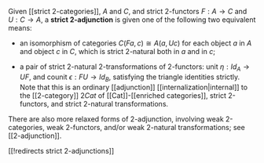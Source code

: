 Given [[strict 2-categories]], $A$ and $C$, and strict 2-functors $F:A\to C$ and $U:C\to A$, a __strict 2-adjunction__ is given one of the following two equivalent means:

* an isomorphism of categories $C(F a,c)\cong A(a,U c)$ for each object $a$ in $A$ and object $c$ in $C$, which is strict 2-natural both in $a$ and in $c$;

* a pair of strict 2-natural 2-transformations of 2-functors: unit $\eta : Id_A \to U F$, and counit $\epsilon : F U\to Id_B$, satisfying the triangle identities strictly.  Note that this is an ordinary [[adjunction]] [[internalization|internal]] to the [[2-category]] $2Cat$ of [[Cat]]-[[enriched categories]], strict 2-functors, and strict 2-natural transformations.

There are also more relaxed forms of 2-adjunction, involving weak 2-categories, weak 2-functors, and/or weak 2-natural transformations; see [[2-adjunction]].

[[!redirects strict 2-adjunctions]]
